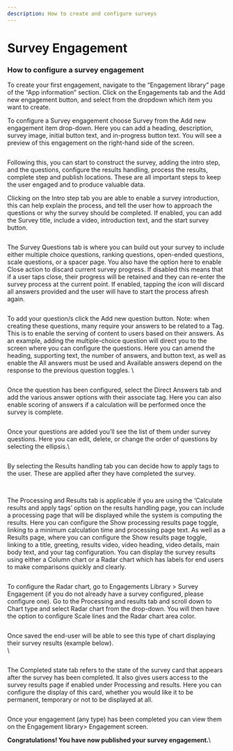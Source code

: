 ```yaml
---
description: How to create and configure surveys
---
```


# Survey Engagement

### How to configure a survey engagement

To create your first engagement, navigate to the “Engagement library” page of the “App information” section. Click on the Engagements tab and the Add new engagement button, and select from the dropdown which item you want to create.

To configure a Survey engagement choose Survey from the Add new engagement item drop-down. Here you can add a heading, description, survey image, initial button text, and in-progress button text. You will see a preview of this engagement on the right-hand side of the screen.

<figure><img src="https://lh7-us.googleusercontent.com/jxQKmMckk0Pt0v32TPu0SHI3uAUlpuW7F6JcfkS-BBwWVqRpvljFpmBq2IO8HdyBez7gwfGO3HlmlzjWEA8qoGZu5KB8tQEjNIPJ8fxLLOoHl8jtjjKus0B3ydaqzxajLETYBq12WoW0DOCmOJU3GVc" alt=""><figcaption></figcaption></figure>

Following this, you can start to construct the survey, adding the intro step, and the questions, configure the results handling, process the results, complete step and publish locations. These are all important steps to keep the user engaged and to produce valuable data.

Clicking on the Intro step tab you are able to enable a survey introduction, this can help explain the process, and tell the user how to approach the questions or why the survey should be completed. If enabled, you can add the Survey title, include a video, introduction text, and the start survey button.

<figure><img src="https://lh7-us.googleusercontent.com/gkhDfL5jP05NOtI3Mri7eUfCeL_m5aTrywRMEXXQLpRpCNtyfFHLEVsu5SzCtKthQr2omU0RyQ-t_hIKwM46t2qbIPxDHPYe_oCl4Pw4EXiQqVT4rB7ISJd6dxxbQaJ7Ngj3w_866Cnf-5y2O19jvC8" alt=""><figcaption></figcaption></figure>

The Survey Questions tab is where you can build out your survey to include either multiple choice questions, ranking questions, open-ended questions, scale questions, or a spacer page. You also have the option here to enable Close action to discard current survey progress. If disabled this means that if a user taps close, their progress will be retained and they can re-enter the survey process at the current point. If enabled, tapping the icon will discard all answers provided and the user will have to start the process afresh again.

<figure><img src="https://lh7-us.googleusercontent.com/F-HARteT-25_Z20W4UYjR4P7Dh8dJgVkV7fjJL8jvCt2V5NEI4lke8fEcDoytDHhs8PezVcsqtRoftS3lDw4rTpIYh03KzHFMaxAR8vUimNEHFQH7k38HKgZSLI7pdQ-v5hx5zUtTW-tkrRnxlhMs4A" alt=""><figcaption></figcaption></figure>

To add your question/s click the Add new question button. Note: when creating these questions, many require your answers to be related to a Tag. This is to enable the serving of content to users based on their answers. As an example, adding the multiple-choice question will direct you to the screen where you can configure the questions. Here you can amend the heading, supporting text, the number of answers, and button text, as well as enable the All answers must be used and Available answers depend on the response to the previous question toggles. \


<figure><img src="https://lh7-us.googleusercontent.com/Ur0b4f7iEsCXKW73vNrraA5HdsUmA2uIKBJ4Anldzbi4oGE0L8E3yZJIQv9IqlFQbYlwZ0R1yKi2OYHvO_1iAU2_nbRZHj_j53NE_Q5yh9rb2O3_HOE0B9G_-nXEOcO7Z_9DBqdze0MXScbqRoMgQMQ" alt=""><figcaption></figcaption></figure>

Once the question has been configured, select the Direct Answers tab and add the various answer options with their associate tag. Here you can also enable scoring of answers if a calculation will be performed once the survey is complete.



<figure><img src="https://lh7-us.googleusercontent.com/8fcTj20o44WW6ZaAT5ZQNIrfTZkcYifqzJJVdAlHmFwoTKNXlPlLXfCMHHC3LH43AGOYY7dvwO7r-lwnZ_ohvV57NlJ76AZ5kJ3L5ATSWi9C2mWa15Iy-Op_4Y0Yl53GQsXavlPr-l_X2xk1yvQf1aQ" alt=""><figcaption></figcaption></figure>

Once your questions are added you’ll see the list of them under survey questions. Here you can edit, delete, or change the order of questions by selecting the ellipsis.\


<figure><img src="https://lh7-us.googleusercontent.com/XXitUw1So2PyRkDW00hQSvbjlG1IGr3wrzr2ACAU3YxWR3eLIs3n5F16zce7mixzyM-kVsdJpvVkHPkuz89d2Iv5F8J0vhFwMe19wso9M0iNY2a2F_igYP3MbjqS0oiNjo9H7TunhsaWV7iDG6BaziM" alt=""><figcaption></figcaption></figure>

By selecting the Results handling tab you can decide how to apply tags to the user. These are applied after they have completed the survey.

<figure><img src="https://lh7-us.googleusercontent.com/9rPIz-WIrtZOjbHzEhEDIsv5AzQBOFK7nxllHKoS3GkYRAiJvo4lgXsyaj0Jb-ZLy8jJH9SIvukheFv5fdsXf4oklAbrvsAwzoeB0Hreapymxy3yhXLqwC4HCGGC7oZ0L0QNbqPX2YTVyqMJq0zUkro" alt=""><figcaption></figcaption></figure>

\
The Processing and Results tab is applicable if you are using the ‘Calculate results and apply tags’ option on the results handling page, you can include a processing page that will be displayed while the system is computing the results. Here you can configure the Show processing results page toggle, linking to a minimum calculation time and processing page text. As well as a Results page, where you can configure the Show results page toggle, linking to a title, greeting, results video, video heading, video details, main body text, and your tag configuration. You can display the survey results using either a Column chart or a Radar chart which has labels for end users to make comparisons quickly and clearly.

<figure><img src="https://lh7-us.googleusercontent.com/N_HPUjPL16R8KAc2APBBDGFiz4PG7Ky5JV2XVw6WbcCg-LH2cqgJMOg5hfEsHBts0vNGMB2FQcLP2zw5YX31vzWDqW1k5MWH6dZkYKiA3rxuttLMNRTyGicFTlrg-OMLjdo5hYDwlfHm2na4kaRh7TM" alt=""><figcaption></figcaption></figure>

To configure the Radar chart, go to Engagements Library > Survey Engagement (if you do not already have a survey configured, please configure one). Go to the Processing and results tab and scroll down to Chart type and select Radar chart from the drop-down. You will then have the option to configure Scale lines and the Radar chart area color.

<figure><img src="https://lh7-us.googleusercontent.com/kulRhzLEDPUU39B3_2cNpWZUKW3TFpTQH0vztj_eAgPQUV-KlqCDJxOlVMsRNQg0FTMp196ieiAc5r8VVPF-71UKCCIyPMCNbJhxWeDOT9ZZy_h-pDI_LXndTrQDLjZ0AS5wR-bwxuHjQ7Vq0e3qzgY" alt=""><figcaption></figcaption></figure>



Once saved the end-user will be able to see this type of chart displaying their survey results (example below).\
\


<figure><img src="https://lh7-us.googleusercontent.com/l6ieV42xxPR8JZkU6M0Aa33F4iCqFELqPS-8RHaj0C_rhUEpTOS0LU3l4p76M9rQiOf8tSMKkjtji-WFB1U_Acrm3WLhGsAcOEGhBecZmmCu42NsducGuePeqG3XpoKFBrOcy13_fxz91KSz-dsJjOk" alt=""><figcaption></figcaption></figure>

The Completed state tab refers to the state of the survey card that appears after the survey has been completed. It also gives users access to the survey results page if enabled under Processing and results. Here you can configure the display of this card, whether you would like it to be permanent, temporary or not to be displayed at all.

<figure><img src="https://lh7-us.googleusercontent.com/Z7Gc05czbxwJLP3ybY8TJy7PNbnEk5XUbAnFFGedIp2WtdnOY71Mi9BFGazeHbb6WG1iValb9PrTvlB8VwiFNIx7hmTmFH4V0aAEDUhq9_jgEGbxXJIt5G7fp1OJy8Pf_gN3dh0gSdSFUoK4hfvUp_Q" alt=""><figcaption></figcaption></figure>

Once your engagement (any type) has been completed you can view them on the Engagement library> Engagement screen.

**Congratulations! You have now published your survey engagement.**\

